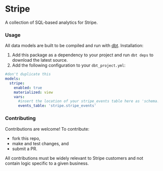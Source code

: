 # Stripe

A collection of SQL-based analytics for Stripe.

### Usage

All data models are built to be compiled and run with [dbt](https://github.com/analyst-collective/dbt). Installation:

1. Add this package as a dependency to your project and run `dbt deps` to download the latest source.
1. Add the following configuration to your `dbt_project.yml`:

```YAML
#don't duplicate this
models:                                     
  stripe:
    enabled: true
    materialized: view
    vars:
      #insert the location of your stripe_events table here as 'schema.table'
      events_table: 'stripe.stripe_events'  
```

### Contributing
Contributions are welcome! To contribute:
- fork this repo,
- make and test changes, and
- submit a PR.

All contributions must be widely relevant to Stripe customers and not contain logic specific to a given business.
